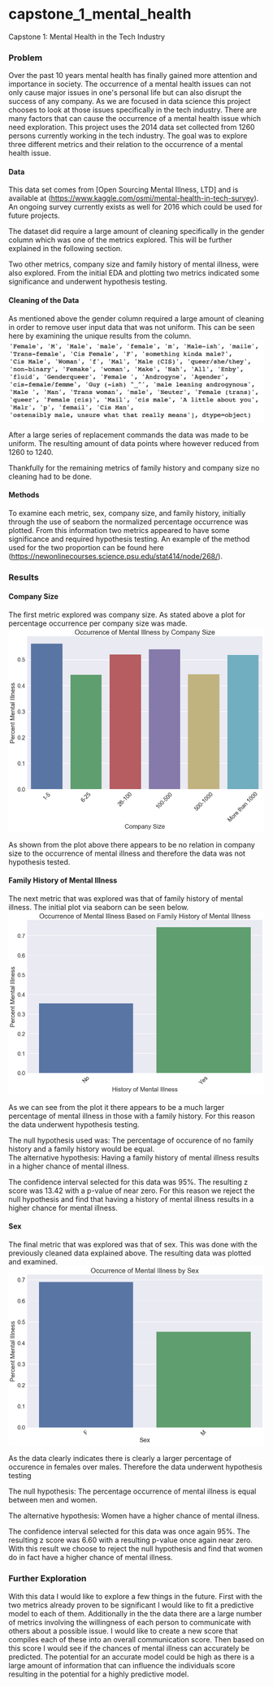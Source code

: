 # capstone_1_mental_health
Capstone 1: Mental Health in the Tech Industry
### Problem
Over the past 10 years mental health has finally gained more attention and importance in society.  The occurrence of a mental health issues can not only cause major issues in one's personal life but can also disrupt the success of any company.  As we are focused in data science this project chooses to look at those issues specifically in the tech industry.  There are many factors that can cause the occurrence of a mental health issue which need exploration.  This project uses the 2014 data set collected from 1260 persons currently working in the tech industry.  The goal was to explore three different metrics and their relation to the occurrence of a mental health issue.

#### Data
This data set comes from [Open Sourcing Mental Illness, LTD] and is available at (https://www.kaggle.com/osmi/mental-health-in-tech-survey).  An ongoing survey currently exists as well for 2016 which could be used for future projects.  

The dataset did require a large amount of cleaning specifically in the gender column which was one of the metrics explored. This will be further explained in the following section.  

Two other metrics, company size and family history of mental illness, were also explored.  From the initial EDA and plotting two metrics indicated some significance and underwent hypothesis testing.

#### Cleaning of the Data
As mentioned above the gender column required a large amount of cleaning in order to remove user input data that was not uniform.  This can be seen here by examining the unique results from the column. 
<img src ="images/gender_unique.png" />

After a large series of replacement commands the data was made to be uniform.  The resulting amount of data points where however reduced from 1260 to 1240.

Thankfully for the remaining metrics of family history and company size no cleaning had to be done.

#### Methods
To examine each metric, sex, company size, and family history, initially through the use of seaborn the normalized percentage occurrence was plotted.  From this information two metrics appeared to have some significance and required hypothesis testing.   An example of the method used for the two proportion can be found here (https://newonlinecourses.science.psu.edu/stat414/node/268/).

### Results

#### Company Size

The first metric explored was company size.  As stated above a plot for percentage occurrence per company size was made. 
 <img src ="images/illness_size.png" />

As shown from the plot above there appears to be no relation in company size to the occurrence of mental illness and therefore the data was not hypothesis tested.

#### Family History of Mental Illness
The next metric that was explored was that of family history of mental illness.  The initial plot via seaborn can be seen below.
<img src ="images/illness_history.png" />

As we can see from the plot it there appears to be a much larger percentage of mental illness in those with a family history.  For this reason the data underwent hypothesis testing.  

The null hypothesis used was: The percentage of occurence of no family history and a family history would be equal.  
The alternative hypothesis: Having a family history of mental illness results in a higher chance of mental illness.
 
The confidence interval selected for this data was 95%.  The resulting z score was 13.42 with a p-value of near zero.  For this reason we reject the null hypothesis and find that having a history of mental illness results in a higher chance for mental illness.

#### Sex

The final metric that was explored was that of sex.   This was done with the previously cleaned data explained above.   The resulting data was plotted and examined.
<img src ="images/illness_sex.png" />

As the data clearly indicates there is clearly a larger percentage of occurence in females over males.  Therefore the data underwent hypothesis testing

The null hypothesis: The percentage occurrence of mental illness is equal between men and women.

The alternative hypothesis: Women have a higher chance of mental illness.

The confidence interval selected for this data was once again 95%.  The resulting z score was 6.60 with a resulting p-value once again near zero.  With this result we choose to reject the null hypothesis and find that women do in fact have a higher chance of mental illness.

### Further Exploration
With this data I would like to explore a few things in the future.   First with the two metrics already proven to be significant I would like to fit a predictive model to each of them.  Additionally in the the data there are a large number of metrics involving the willingness of each person to communicate with others about a possible issue.  I would like to create a new score that compiles each of these into an overall communication score.  Then based on this score I would see if the chances of mental illness can accurately be predicted.  The potential for an accurate model could be high as there is a large amount of information that can influence the individuals score resulting in the potential for a highly predictive model.
